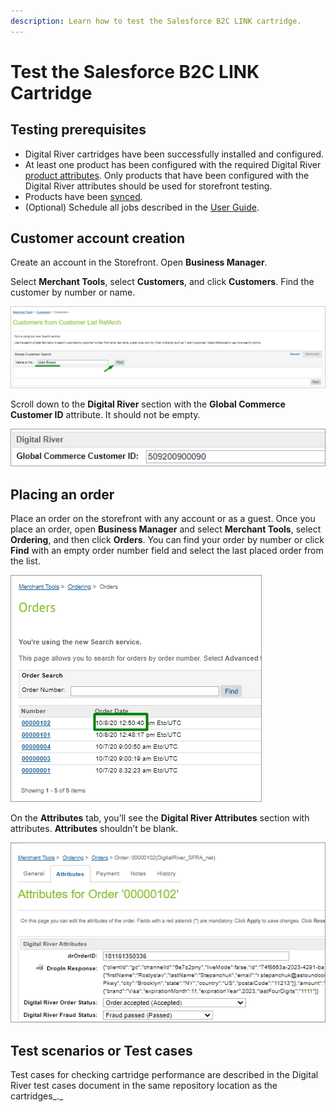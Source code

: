 ```yaml
---
description: Learn how to test the Salesforce B2C LINK cartridge.
---
```


# Test the Salesforce B2C LINK Cartridge

## Testing prerequisites

* Digital River cartridges have been successfully installed and configured.
* At least one product has been configured with the required Digital River [product attributes](user-guide.md#product-management). Only products that have been configured with the Digital River attributes should be used for storefront testing.
* Products have been [synced](user-guide.md#product-sync-jobs)_._&#x20;
* (Optional) Schedule all jobs described in the [User Guide](user-guide.md#product-sync-jobs).

## Customer account creation

Create an account in the Storefront. Open **Business Manager**.

Select **Merchant Tools**, select **Customers**, and click **Customers**. Find the customer by number or name.

![](.gitbook/assets/p26CustFrCustList.png)

Scroll down to the **Digital River** section with the **Global Commerce Customer ID** attribute. It should not be empty.

![](.gitbook/assets/p26GCCustID.png)

## Placing an order

Place an order on the storefront with any account or as a guest. Once you place an order, open **Business Manager** and select **Merchant Tools**, select **Ordering**, and then click **Orders**. You can find your order by number or click **Find** with an empty order number field and select the last placed order from the list.

![](.gitbook/assets/p27Orders.png)

On the **Attributes** tab, you’ll see the **Digital River Attributes** section with attributes. **Attributes** shouldn’t be blank.

![](.gitbook/assets/p27OrderAttributes.png)

## Test scenarios or Test cases <a href="#test-scenarios-or-test-cases" id="test-scenarios-or-test-cases"></a>

Test cases for checking cartridge performance are described in the Digital River test cases document in the same repository location as the cartridges_._
